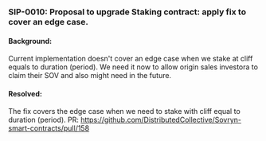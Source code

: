 ### SIP-0010: Proposal to upgrade Staking contract: apply fix to cover an edge case. ###

#### Background: ####
Current implementation doesn't cover an edge case when we stake at cliff equals to duration (period).
We need it now to allow origin sales investora to claim their SOV and also might need in the future.

#### Resolved: ####
The fix covers the edge case when we need to stake with cliff equal to duration (period).
PR: https://github.com/DistributedCollective/Sovryn-smart-contracts/pull/158
